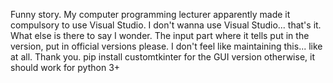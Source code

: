 Funny story. My computer programming lecturer apparently made it compulsory to use Visual Studio. I don't wanna use Visual Studio... that's it. What else is there to say I wonder. The input part where it tells put in the version, put in official versions please. I don't feel like maintaining this... like at all. Thank you. pip install customtkinter for the GUI version otherwise, it should work for python 3+
